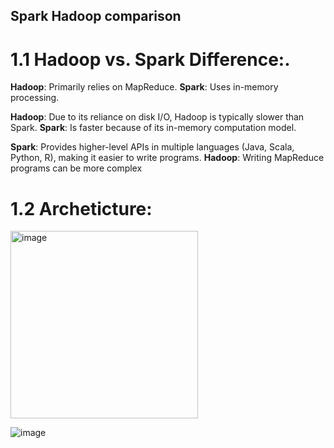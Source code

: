 ## Spark Hadoop comparison

# 1.1 Hadoop vs. Spark Difference:.

**Hadoop**: Primarily relies on MapReduce. 
**Spark**: Uses in-memory processing.

**Hadoop**: Due to its reliance on disk I/O, Hadoop is typically slower than Spark. 
**Spark**: Is faster because of its in-memory computation model. 

**Spark**: Provides higher-level APIs in multiple languages (Java, Scala, Python, R), making it easier to write programs. 
**Hadoop**: Writing MapReduce programs can be more complex

# 1.2 Archeticture:

<img width="300" alt="image" src="https://github.com/user-attachments/assets/eaa01cef-ba01-4895-bdc9-c00fa766b393">

![image](https://github.com/user-attachments/assets/9efc99be-b1b9-4797-aabb-8180a66aada6)



